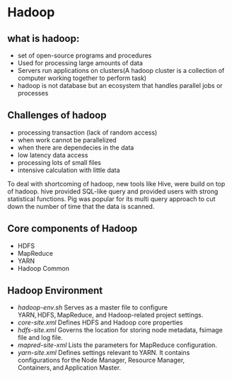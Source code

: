 # Hadoop

## what is hadoop: 
- set of open-source programs and procedures
- Used for processing large amounts of data
- Servers run applications on clusters(A hadoop cluster is a collection of computer working together to perform task)
- hadoop is not database but an ecosystem that handles parallel jobs or processes


## Challenges of hadoop

- processing transaction (lack of random access)
- when work cannot be parallelized
- when there are dependecies in the data 
- low latency data access
- processing lots of small files 
- intensive calculation with little data

To deal with shortcoming of hadoop, new tools like Hive, were build on top of hadoop. hive provided SQL-like query and provided users with strong statistical functions. Pig was popular for its multi query approach to cut down the number of time that the data is scanned. 


## Core components of Hadoop

- HDFS 
- MapReduce
- YARN
- Hadoop Common


## Hadoop Environment

- *hadoop-env.sh* Serves as a master file to configure YARN, HDFS, MapReduce, and Hadoop-related project settings.
- *core-site.xml* Defines HDFS and Hadoop core properties
- *hdfs-site.xml* Governs the location for storing node metadata, fsimage file and log file.
- *mapred-site-xml* Lists the parameters for MapReduce configuration.
- *yarn-site.xml* Defines settings relevant to YARN. It contains configurations for the Node Manager, Resource Manager, Containers, and Application Master.




